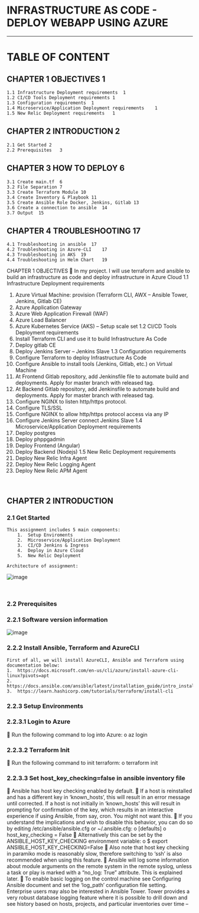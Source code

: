 # INFRASTRUCTURE AS CODE - DEPLOY WEBAPP USING AZURE
----------

# TABLE OF CONTENT

## CHAPTER 1	OBJECTIVES	1
    1.1	Infrastructure Deployment requirements	1
    1.2	CI/CD Tools Deployment requirements	1
    1.3	Configuration requirements	1
    1.4	Microservice/Application Deployment requirements	1
    1.5	New Relic Deployment requirements	1

## CHAPTER 2	INTRODUCTION	2
    2.1	Get Started	2
    2.2	Prerequisites	3

## CHAPTER 3	HOW TO DEPLOY	6
    3.1	Create main.tf	6
    3.2	File Separation	7
    3.3	Create Terraform Module	10
    3.4	Create Inventory & Playbook	11
    3.5	Create Ansible Role Docker, Jenkins, Gitlab	13
    3.6	Create a connection to ansible	14
    3.7	Output	15

## CHAPTER 4	TROUBLESHOOTING	17
    4.1	Troubleshooting in ansible	17
    4.2	Troubleshooting in Azure-CLI	17
    4.3	Troubleshooting in AKS	19
    4.4	Troubleshooting in Helm Chart	19
    
 
CHAPTER 1 	OBJECTIVES
	In my project. I will use terraform and ansible to build an infrastructure as code and deploy infrastructure in Azure Cloud
1.1	Infrastructure Deployment requirements
1.	Azure Virtual Machine: provision (Terraform CLI, AWX – Ansible Tower, Jenkins, Gitlab CE) 
2.	Azure Application Gateway
3.	Azure Web Application Firewall (WAF)
4.	Azure Load Balancer
5.	Azure Kubernetes Service (AKS) – Setup scale set
1.2	CI/CD Tools Deployment requirements
1.	Install Terraform CLI and use it to build Infrastructure As Code
2.	Deploy gitlab CE
3.	Deploy Jenkins Server – Jenkins Slave
1.3	Configuration requirements
1.	Configure Terraform to deploy Infrastructure As Code
2.	Configure Ansible to install tools (Jenkins, Gitlab, etc.) on Virtual Machine 
3.	At Frontend Gitlab repository, add Jenkinsfile file to automate build and deployments. Apply for master branch with released tag.
4.	At Backend Gitlab repository, add Jenkinsfile to automate build and deployments. Apply for master branch with released tag.
5.	Configure NGINX to listen http/https protocol. 
6.	Configure TLS/SSL
7.	Configure NGINX to allow http/https protocol access via any IP
8.	Configure Jenkins Server connect Jenkins Slave
1.4	Microservice/Application Deployment requirements
1.	Deploy postgres
2.	Deploy phppgadmin
3.	Deploy Frontend (Angular)
4.	Deploy Backend (Nodejs)
1.5	New Relic Deployment requirements
1.	Deploy New Relic Infra Agent
2.	Deploy New Relic Logging Agent
3.	Deploy New Relic APM Agent


 
## CHAPTER 2 	INTRODUCTION 
### 2.1	Get Started
    This assignment includes 5 main components: 
        1.	Setup Enviroments
        2.	Microservice/Application Deployment
        3.	CI/CD Jenkins & Ingress
        4.	Deploy in Azure Cloud
        5.	New Relic Deployment

    Architecture of assignment:
![image](https://user-images.githubusercontent.com/98753976/162356085-78145619-a5b5-4683-9928-d93de956b78d.png)


 
### 2.2	Prerequisites
### 2.2.1	Software version information
![image](https://user-images.githubusercontent.com/98753976/162356069-a596669c-1a6e-4cbc-8397-786766450940.png)


### 2.2.2	Install Ansible, Terraform and AzureCLI
    First of all, we will install AzureCLI, Ansible and Terraform using documentation below:
    1.	https://docs.microsoft.com/en-us/cli/azure/install-azure-cli-linux?pivots=apt
    2.	https://docs.ansible.com/ansible/latest/installation_guide/intro_installation.html
    3.	https://learn.hashicorp.com/tutorials/terraform/install-cli
    
### 2.2.3	Setup Environments
### 2.2.3.1	Login to Azure
	Run the following command to log into Azure:
o	az login


### 2.2.3.2	Terraform Init
	Run the following command to init terraform:
o	terraform init

### 2.2.3.3	Set host_key_checking=false in ansible inventory file
	Ansible has host key checking enabled by default.
	If a host is reinstalled and has a different key in ‘known_hosts’, this will result in an error message until corrected. If a host is not initially in ‘known_hosts’ this will result in prompting for confirmation of the key, which results in an interactive experience if using Ansible, from say, cron. You might not want this.
	If you understand the implications and wish to disable this behavior, you can do so by editing /etc/ansible/ansible.cfg or ~/.ansible.cfg:
o	[defaults]
o	host_key_checking = False
	Alternatively this can be set by the ANSIBLE_HOST_KEY_CHECKING environment variable:
o	$ export ANSIBLE_HOST_KEY_CHECKING=False
	Also note that host key checking in paramiko mode is reasonably slow, therefore switching to ‘ssh’ is also recommended when using this feature.
	Ansible will log some information about module arguments on the remote system in the remote syslog, unless a task or play is marked with a “no_log: True” attribute. This is explained later.
	To enable basic logging on the control machine see Configuring Ansible document and set the ‘log_path’ configuration file setting. Enterprise users may also be interested in Ansible Tower. Tower provides a very robust database logging feature where it is possible to drill down and see history based on hosts, projects, and particular inventories over time –
 


